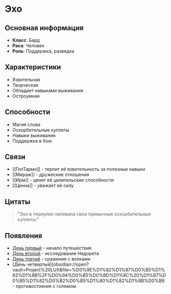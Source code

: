 # Эхо

## Основная информация
- **Класс**: Бард
- **Раса**: Человек
- **Роль**: Поддержка, разведка

## Характеристики
- Язвительная
- Творческая
- Обладает навыками выживания
- Остроумная

## Способности
- Магия слова
- Оскорбительные куплеты
- Навыки выживания
- Поддержка в бою

## Связи
- [[ГилТармо]] - терпит её язвительность за полезные навыки
- [[Мираж]] - дружеские отношения
- [[Ирм]] - ценит её целительские способности
- [[Цинна]] - уважает её силу

## Цитаты
> "Эхо в переулке напевала свои привычные оскорбительные куплеты."

## Появления
- [День первый](obsidian://open?vault=Project%20LUX&file=%D0%9E%D1%82%D1%87%D0%B5%D1%82%D1%8B%2F%D0%94%D0%B5%D0%BD%D1%8C%20%D0%BF%D0%B5%D1%80%D0%B2%D1%8B%D0%B9) - начало путешествия
- [День второй](obsidian://open?vault=Project%20LUX&file=%D0%9E%D1%82%D1%87%D0%B5%D1%82%D1%8B%2F%D0%94%D0%B5%D0%BD%D1%8C%20%D0%B2%D1%82%D0%BE%D1%80%D0%BE%D0%B9) - исследование Недорета
- [День третий](obsidian://open?vault=Project%20LUX&file=%D0%9E%D1%82%D1%87%D0%B5%D1%82%D1%8B%2F%D0%94%D0%B5%D0%BD%D1%8C%20%D1%82%D1%80%D0%B5%D1%82%D0%B8%D0%B9) - сражения с волками
- [День четвертый](obsidian://open?vault=Project%20LUX&file=%D0%9E%D1%82%D1%87%D0%B5%D1%82%D1%8B%2F%D0%94%D0%B5%D0%BD%D1%8C%20%D1%87%D0%B5%D1%82%D0%B2%D0%B5%D1%80%D1%82%D1%8B%D0%B9 - противостояние с големом 
